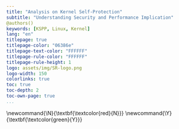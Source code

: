 ```yaml
---
title: "Analysis on Kernel Self-Protection"
subtitle: "Understanding Security and Performance Implication"
@authors()
keywords: [KSPP, Linux, Kernel]
lang: "en"
titlepage: true
titlepage-color: "06386e"
titlepage-text-color: "FFFFFF"
titlepage-rule-color: "FFFFFF"
titlepage-rule-height: 1
logo: assets/img/SR-logo.png
logo-width: 150
colorlinks: true
toc: true
toc-depth: 2
toc-own-page: true
...
```


\newcommand{\N}{\textbf{\textcolor{red}{N}}}
\newcommand{\Y}{\textbf{\textcolor{green}{Y}}}
